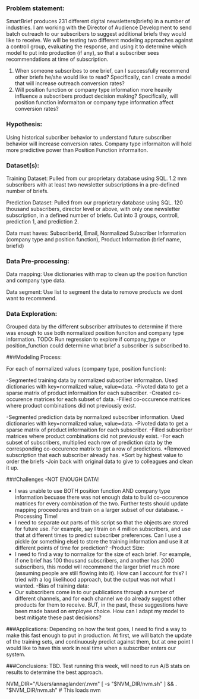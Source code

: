 ### Problem statement:

SmartBrief produces 231 different digital newsletters(briefs) in a number of industries. I am working with the Director of Audience Development to send batch outreach to our subscribers to suggest additional briefs they would like to receive. We will be testing two different modeling approaches against a controll group, evaluating the response, and using it to determine which model to put into production (if any), so that a subscriber sees recommendations at time of subscription. 

1. When someone subscribes to one brief, can I successfully recommend other briefs he/she would like to read? Specifically, can I create a model that will increase outreach conversion rates? 
2. Will position function or company type information more heavily influence a subscribers product decision making? Specifically, will position function informaiton or company type information affect conversion rates?

### Hypothesis:
Using historical subcriber behavior to understand future subscriber behavior will increase conversion rates. Company type informaiton will hold more predictive power than Position Function informaiton. 

### Dataset(s):

Training Dataset:
Pulled from our proprietary database using SQL. 1.2 mm subscribers with at least two newsletter subscriptions in a pre-defined number of briefs. 

Prediction Dataset:
Pulled from our proprietary database using SQL. 120 thousand subscribers, director level or above, with only one newsletter subscription, in a defined number of briefs. Cut into 3 groups, controll, prediction 1, and prediction 2.

Data must haves:
Subscriberid, Email, Normalized Subscriber Information (company type and position function), Product Information (brief name, briefid)

### Data Pre-processing:

Data mapping:
Use dictionaries with map to clean up the position function and company type data. 

Data segment:
Use list to segment the data to remove products we dont want to recommend. 


### Data Exploration:
Grouped data by the different subscriber attributes to determine if there was enough to use both normalized position funciton and company type information. 
TODO: Run regression to explore if company_type or position_function could determine what brief a subscriber is subscribed to. 

###Modeling Process:

For each of normalized values (company type, position function):

-Segmented training data by normalized subscriber informaiton. Used dictionaries with key=normalized value, value=data.
-Pivoted data to get a sparse matrix of product informaition for each subscriber. 
-Created co-occurence matrices for each subset of data. 
-Filled co-occurence matrices where product combinations did not previously exist. 

-Segmented prediction data by normalized subscriber information. Used dictionaries with key=normalized value, value=data.
-Pivoted data to get a sparse matrix of product informaition for each subscriber. 
-Filled subscriber matrices where product combinations did not previously exist. 
-For each subset of subscribers, multiplied each row of prediction data by the corresponding co-occurence matrix to get a row of predictions. 
*Removed subscription that each subscriber already has.
*Sort by highest value to order the briefs
-Join back with original data to give to colleagues and clean it up.  

###Challenges
-NOT ENOUGH DATA!
* I was unable to use BOTH position function AND company type information becuase there was not enough data to build co-occurence matrices for every combination of the two. Further tests should update mapping proceedures and train on a larger subset of our database. 
-Processing Time! 
* I need to separate out parts of this script so that the objects are stored for future use. For example, say I train on 4 million subscribers, and use that at different times to predict subscriber preferences. Can I use a pickle (or something else) to store the training information and use it at different points of time for prediction?
-Product Size:
* I need to find a way to normalize for the size of each brief. For example, if one brief has 100 thousand subscribers, and another has 2000 subscribers, this model will recommend the larger brief much more (assuming people are still flowing into it). How can I account for this? I tried with a log likelihood approach, but the output was not what I wanted. 
-Bias of training data:
* Our subscribers come in to our publications through a number of different channels, and for each channel we do already suggest other products for them to receive. BUT, in the past, these suggestions have been made based on employee choice. How can I adapt my model to best mitigate these past decisions?

###Applications:
Depending on how the test goes, I need to find a way to make this fast enough to put in production. At first, we will batch the update of the training sets, and continuously predict against them, but at one point I would like to have this work in real time when a subscriber enters our system.

###Conclusions:
TBD. Test running this week, will need to run A/B stats on results to determine the best approach.











 NVM_DIR="/Users/annaglander/.nvm"
[ -s "$NVM_DIR/nvm.sh" ] && . "$NVM_DIR/nvm.sh"  # This loads nvm

